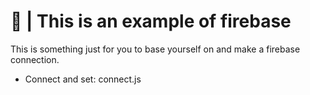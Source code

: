 # 🥥 | This is an example of firebase
This is something just for you to base yourself on and make a firebase connection.

- Connect and set: connect.js
